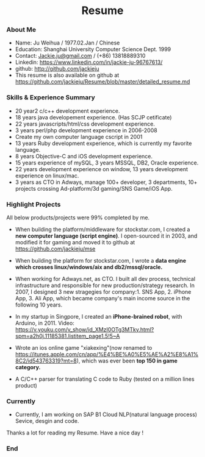 <h1 align = "center">Resume</h1>

### About Me

- Name: Ju Weihua / 1977.02.Jan / Chinese 
- Education: Shanghai University Computer Science Dept. 1999
- Contact: Jackie.ju@gmail.com / (+86) 13818889310
- Linkedin: https://www.linkedin.com/in/jackie-ju-96767613/
- github: http://github.com/jackieju
- This resume is also available on github at https://github.com/jackieju/Resume/blob/master/detailed_resume.md


### Skills & Experience Summary
 - 20 year2 c/c++ development experience.
 - 18 years java developement experience. (Has SCJP cetificate)
 - 22 years javascripts/html/css development experience.
 - 3 years perl/php development experience in 2006-2008
 - Create my own computer language cscript in 2001
 - 13 years Ruby development experience, which is currently my favorite language.
 - 8 years Objective-C and iOS development experience.
 - 15 years experience of mySQL, 3 years MSSQL, DB2, Oracle experience.
 - 22 years development experience on window, 13 years development experience on linux/mac.
 - 3 years as CTO in Adways, manage 100+ developer, 3 departments, 10+ projects crossing Ad-platform/3d gaming/SNS Game/iOS App.
 

### Highlight Projects
All below products/projects were 99% completed by me.

- When building the platform/middleware for stockstar.com, I created a **new computer language (script engine)**. I open-sourced it in 2003, and modified it for gaming and moved it to github at https://github.com/jackieju/mse 

- When building the platform for stockstar.com, I wrote a **data engine which crosses linux/windows/aix and db2/mssql/oracle.**

- When working for Adways.net, as CTO. I built all dev process, technical infrastructure and responsible for new production/strategy research. In 2007, I designed 3 new stragegies for company:1. SNS App, 2. iPhone App, 3. Ali App, which became company's main income source in the following 10 years.

- In my startup in Singpore, I created an  **iPhone-brained robot**, with Arduino, in 2011. Video: https://v.youku.com/v_show/id_XMzI0OTg3MTky.html?spm=a2h0j.11185381.listitem_page1.5!5~A

- Wrote an ios online game "xiakexing"(now renamed to https://itunes.apple.com/cn/app/%E4%BE%A0%E5%AE%A2%E8%A1%8C2/id543763319?mt=8), which was ever been **top 150 in game category.**

- A C/C++ parser for translating C code to Ruby (tested on a million lines product)

###  Currently
- Currently, I am working on SAP B1 Cloud NLP(natural language process) Sevice, desgin and code. 


Thanks a lot for reading my Resume.
Have a nice day !


### End

